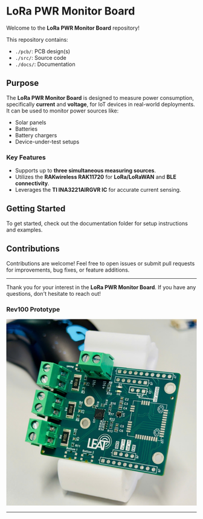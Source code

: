 # LoRa PWR Monitor Board

Welcome to the **LoRa PWR Monitor Board** repository!  

This repository contains:
- `./pcb/`: PCB design(s)
- `./src/`: Source code
- `./docs/`: Documentation  

## Purpose

The **LoRa PWR Monitor Board** is designed to measure power consumption, specifically **current** and **voltage**, for IoT devices in real-world deployments. It can be used to monitor power sources like:
- Solar panels
- Batteries
- Battery chargers
- Device-under-test setups  

### Key Features

- Supports up to **three simultaneous measuring sources**.
- Utilizes the **RAKwireless RAK11720** for **LoRa/LoRaWAN** and **BLE connectivity**.
- Leverages the **TI INA3221AIRGVR IC** for accurate current sensing.

## Getting Started

To get started, check out the documentation folder for setup instructions and examples.  

## Contributions

Contributions are welcome! Feel free to open issues or submit pull requests for improvements, bug fixes, or feature additions.  

---

Thank you for your interest in the **LoRa PWR Monitor Board**. If you have any questions, don't hesitate to reach out!


### Rev100 Prototype
![Rev100 Prototype](./docs/img/prototype_rev100.jpg)

---
